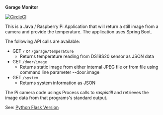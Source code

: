 **Garage Monitor**

[![CircleCI](https://circleci.com/gh/perogers/garagemonitor.svg?style=svg)](https://circleci.com/gh/perogers/garagemonitor)

This is a Java / Raspberry Pi Application that will return a still image from a camera and provide the temperature.
The application uses Spring Boot.

The following API calls are available:

* GET `/`  or  `/garage/temperature` 
    * Returns temperature reading from DS18S20 sensor as JSON data
* GET `/door/image`
    * Returns static image from either internal JPEG file or from file using command line parameter --door.image
* GET `/system`
    * Returns system information as JSON

The Pi camera code usings Process calls to *raspistill* and retrieves the image data from that programs's standard output.

See:
[Python Flask Version](https://github.com/perogers/garage_monitor "Garage Monitor Python Flask")
